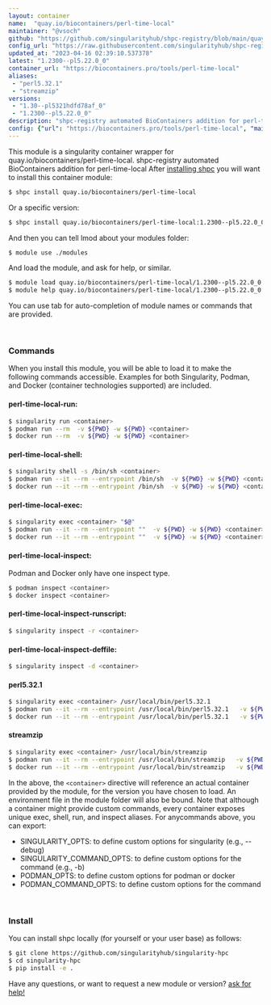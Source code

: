 ```yaml
---
layout: container
name:  "quay.io/biocontainers/perl-time-local"
maintainer: "@vsoch"
github: "https://github.com/singularityhub/shpc-registry/blob/main/quay.io/biocontainers/perl-time-local/container.yaml"
config_url: "https://raw.githubusercontent.com/singularityhub/shpc-registry/main/quay.io/biocontainers/perl-time-local/container.yaml"
updated_at: "2023-04-16 02:39:10.537378"
latest: "1.2300--pl5.22.0_0"
container_url: "https://biocontainers.pro/tools/perl-time-local"
aliases:
 - "perl5.32.1"
 - "streamzip"
versions:
 - "1.30--pl5321hdfd78af_0"
 - "1.2300--pl5.22.0_0"
description: "shpc-registry automated BioContainers addition for perl-time-local"
config: {"url": "https://biocontainers.pro/tools/perl-time-local", "maintainer": "@vsoch", "description": "shpc-registry automated BioContainers addition for perl-time-local", "latest": {"1.2300--pl5.22.0_0": "sha256:db91b1d6c11471eb040a03973305e9b92348e5f772fc27d246991bae1711357d"}, "tags": {"1.30--pl5321hdfd78af_0": "sha256:0eb70a778831c45b2296aa5f46555e7f6bf6cdf0eda52148d4e96c85b0fff2c7", "1.2300--pl5.22.0_0": "sha256:db91b1d6c11471eb040a03973305e9b92348e5f772fc27d246991bae1711357d"}, "docker": "quay.io/biocontainers/perl-time-local", "aliases": {"perl5.32.1": "/usr/local/bin/perl5.32.1", "streamzip": "/usr/local/bin/streamzip"}}
---
```


This module is a singularity container wrapper for quay.io/biocontainers/perl-time-local.
shpc-registry automated BioContainers addition for perl-time-local
After [installing shpc](#install) you will want to install this container module:


```bash
$ shpc install quay.io/biocontainers/perl-time-local
```

Or a specific version:

```bash
$ shpc install quay.io/biocontainers/perl-time-local:1.2300--pl5.22.0_0
```

And then you can tell lmod about your modules folder:

```bash
$ module use ./modules
```

And load the module, and ask for help, or similar.

```bash
$ module load quay.io/biocontainers/perl-time-local/1.2300--pl5.22.0_0
$ module help quay.io/biocontainers/perl-time-local/1.2300--pl5.22.0_0
```

You can use tab for auto-completion of module names or commands that are provided.

<br>

### Commands

When you install this module, you will be able to load it to make the following commands accessible.
Examples for both Singularity, Podman, and Docker (container technologies supported) are included.

#### perl-time-local-run:

```bash
$ singularity run <container>
$ podman run --rm  -v ${PWD} -w ${PWD} <container>
$ docker run --rm  -v ${PWD} -w ${PWD} <container>
```

#### perl-time-local-shell:

```bash
$ singularity shell -s /bin/sh <container>
$ podman run --it --rm --entrypoint /bin/sh  -v ${PWD} -w ${PWD} <container>
$ docker run --it --rm --entrypoint /bin/sh  -v ${PWD} -w ${PWD} <container>
```

#### perl-time-local-exec:

```bash
$ singularity exec <container> "$@"
$ podman run --it --rm --entrypoint ""  -v ${PWD} -w ${PWD} <container> "$@"
$ docker run --it --rm --entrypoint ""  -v ${PWD} -w ${PWD} <container> "$@"
```

#### perl-time-local-inspect:

Podman and Docker only have one inspect type.

```bash
$ podman inspect <container>
$ docker inspect <container>
```

#### perl-time-local-inspect-runscript:

```bash
$ singularity inspect -r <container>
```

#### perl-time-local-inspect-deffile:

```bash
$ singularity inspect -d <container>
```


#### perl5.32.1

```bash
$ singularity exec <container> /usr/local/bin/perl5.32.1
$ podman run --it --rm --entrypoint /usr/local/bin/perl5.32.1   -v ${PWD} -w ${PWD} <container> -c " $@"
$ docker run --it --rm --entrypoint /usr/local/bin/perl5.32.1   -v ${PWD} -w ${PWD} <container> -c " $@"
```


#### streamzip

```bash
$ singularity exec <container> /usr/local/bin/streamzip
$ podman run --it --rm --entrypoint /usr/local/bin/streamzip   -v ${PWD} -w ${PWD} <container> -c " $@"
$ docker run --it --rm --entrypoint /usr/local/bin/streamzip   -v ${PWD} -w ${PWD} <container> -c " $@"
```



In the above, the `<container>` directive will reference an actual container provided
by the module, for the version you have chosen to load. An environment file in the
module folder will also be bound. Note that although a container
might provide custom commands, every container exposes unique exec, shell, run, and
inspect aliases. For anycommands above, you can export:

 - SINGULARITY_OPTS: to define custom options for singularity (e.g., --debug)
 - SINGULARITY_COMMAND_OPTS: to define custom options for the command (e.g., -b)
 - PODMAN_OPTS: to define custom options for podman or docker
 - PODMAN_COMMAND_OPTS: to define custom options for the command

<br>

### Install

You can install shpc locally (for yourself or your user base) as follows:

```bash
$ git clone https://github.com/singularityhub/singularity-hpc
$ cd singularity-hpc
$ pip install -e .
```

Have any questions, or want to request a new module or version? [ask for help!](https://github.com/singularityhub/singularity-hpc/issues)